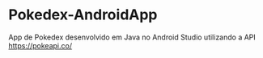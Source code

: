 # Pokedex-AndroidApp
 App de Pokedex desenvolvido em Java no Android Studio utilizando a API https://pokeapi.co/
